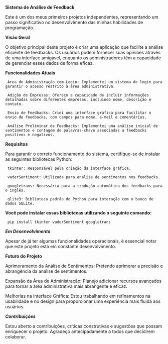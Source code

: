 **Sistema de Análise de Feedback**

  Este é um dos meus primeiros projetos independentes, representando um passo significativo no desenvolvimento das minhas habilidades de programação.

  **Visão Geral**

  O objetivo principal deste projeto é criar uma aplicação que facilite a análise eficiente de feedbacks. Os usuários podem fornecer suas opiniões através de uma interface amigável, enquanto os administradores têm a capacidade de gerenciar esses dados de forma eficaz.

  **Funcionalidades Atuais**

     Área de Administração com Login: Implementei um sistema de login para garantir o acesso restrito à área administrativa.

     Adição de Empresas: Ofereço a capacidade de incluir informações detalhadas sobre diferentes empresas, incluindo nome, descrição e contato.

     Envio de Feedbacks: Criei uma interface gráfica para facilitar o envio de feedbacks, com campos para nome, e-mail e comentários.

     Análise Preliminar de Feedbacks: Implementei uma análise inicial de sentimentos e contagem de palavras-chave associadas a feedbacks positivos e negativos.

  **Requisitos**
  
   Para garantir o correto funcionamento do sistema, certifique-se de instalar as seguintes bibliotecas Python:

     tkinter: Responsável pela criação da interface gráfica.

     vaderSentiment: Utilizada para análise de sentimentos nos feedbacks.
  
     googletrans: Necessária para a tradução automática dos feedbacks para o inglês.

     qlite3: Biblioteca padrão do Python para interação com o banco de dados SQLite.

  **Você pode instalar essas bibliotecas utilizando o seguinte comando:**
  
`` 
 pip install tkinter vaderSentiment googletrans ``

***Em Desenvolvimento***

   Apesar de já ter algumas funcionalidades operacionais, é essencial notar que este projeto está em constante desenvolvimento.

 **Futuro do Projeto**
 
   Aprimoramento da Análise de Sentimentos: Pretendo aprimorar a precisão e abrangência da análise de sentimentos.

   Expansão da Área de Administração: Planejo adicionar recursos avançados para tornar a área administrativa mais abrangente e eficaz.

   Melhorias na Interface Gráfica: Estou trabalhando em refinamentos na usabilidade e no design para proporcionar uma experiência mais fluida aos usuários.

***Contribuições***

Estou aberto a contribuições, críticas construtivas e sugestões que possam enriquecer o projeto. Agradeço antecipadamente a todos que decidirem colaborar.
